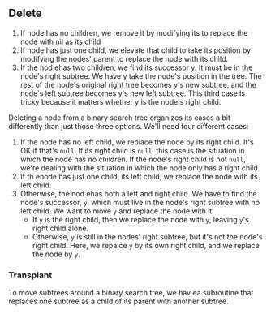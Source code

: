 ## Delete 

1. If node has no children, we remove it by modifying its to replace the node with nil as its child
2. If node has just one child, we elevate that child to take its position by modifying the nodes' parent to replace the node with its child.
3. If the nod ehas two children, we find its successor y. It must be in the node's right subtree. We have y take the node's position in the tree. The rest of the node's original right tree becomes y's new subtree, and the node's left subtree becomes y's new left subtree. This third case is tricky because it matters whether y is the node's right child. 

Deleting a node from a binary search tree organizes its cases a bit differently than just those three options. We'll need four different cases: 

1. If the node has no left child, we replace the node by its right child. It's OK if that's `null`. If its right child is `null`, this case is the situation in which the node has no children. If the node's right child is not `null`, we're dealing with the situation in which the node only has a right child. 
2. If th enode has just one child, its left child, we replace the node with its left child. 
3. Otherwise, the nod ehas both a left and right child. We have to find the node's successor, `y`, which must live in the node's right subtree with no left child. We want to move `y` and replace the node with it. 
    - If `y` is the right child, then we replace the node with `y`, leaving `y`'s right child alone. 
    - Otherwise, `y` is still in the nodes' right subtree, but it's not the node's right child. Here, we repalce `y` by its own right child, and we replace the node by `y`. 

### Transplant 

To move subtrees around a binary search tree, we hav ea subroutine that replaces one subtree as a child of its parent with another subtree. 